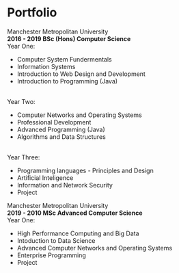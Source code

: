 
<h1>Portfolio</h1>
<p>
Manchester Metropolitan University<br>
<strong>2016 - 2019 BSc (Hons) Computer Science</strong><br>
    Year One:<br>
    <ul>
        <li>Computer System Fundermentals</li>
            <li>Information Systems</li>
            <li>Introduction to Web Design and Development</li>
            <li>Introduction to Programming (Java)</li>
   </ul>
  <br> Year Two:<br>
  <ul>
            <li>Computer Networks and Operating Systems</li>
            <li>Professional Development</li>
            <li>Advanced Programming (Java)</li>
            <li>Algorithms and Data Structures</li>
   </ul><br>
  Year Three:<br>
  <ul>
            <li>Programming languages - Principles and Design</li>
            <li>Artificial Inteligence</li>
            <li>Information and Network Security</li>
            <li>Project</li>
    </ul>
</p>            
<p>
Manchester Metropolitan University<br>
<strong>2019 - 2010 MSc Advanced Computer Science</strong><br>
  Year One:<br>
    <ul>
        <li>High Performance Computing and Big Data</li>
           <li>Intoduction to Data Science</li>
           <li>Advanced Computer Networks and Operating Systems</li>
           <li>Enterprise Programming</li>
           <li>Project</li>
   </ul>
</p>
